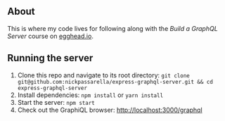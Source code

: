 ## About
This is where my code lives for following along with the _Build a GraphQL Server_ course on [egghead.io](https://egghead.io/courses/build-a-graphql-server).

## Running the server
1. Clone this repo and navigate to its root directory: `git clone git@github.com:nickpassarella/express-graphql-server.git && cd express-graphql-server`
2. Install dependencies: `npm install` or `yarn install`
3. Start the server: `npm start`
4. Check out the GraphiQL browser: [http://localhost:3000/graphql](http://localhost:3000/graphql)
